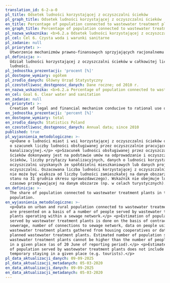 ```yaml
---
translation_id: 6-2-a-0
pl_title: Odsetek ludności korzystającej z oczyszczalni ścieków
pl_graph_title: Odsetek ludności korzystającej z oczyszczalni ścieków
en_title: Percentage of population connected to wastewater treatment plants
en_graph_title: Percentage of population connected to wastewater treatment plants
pl_nazwa_wskaznika: <b>6.2.a Odsetek ludności korzystającej z oczyszczalni ścieków</b>
pl_cel: Cel 6. Czysta woda i warunki sanitarne
pl_zadanie: null
pl_priorytet: >-
  Utworzenie mechanizmów prawno-finansowych sprzyjających racjonalnemu wykorzystaniu zasobów wodnych i wdrażania wodo-oszczędnych technologii, jak również budowa i modernizacja oczyszczalni ścieków
pl_definicja: >-
  Udział ludności korzystającej z oczyszczalni ścieków w całkowitej liczbie
  ludności.
pl_jednostka_prezentacji: 'procent [%]'
pl_dostepne_wymiary: ogółem
pl_zrodlo_danych: Główny Urząd Statystyczny
pl_czestotliwosc_dostępnosc_danych: Dane roczne; od 2010 r.
en_nazwa_wskaznika: <b>6.2.a Percentage of population connected to wastewater treatment plants</b>
en_cel: Goal 6. Clear water and sanitation
en_zadanie: null
en_priorytet: >-
  Creation of legal and financial mechanism conducive to rational use of water and implementation of water efficiency technologies as well as development and modernization of wastewater treatment plants
en_jednostka_prezentacji: 'percent [%]'
en_dostepne_wymiary: total
en_zrodlo_danych: Statistics Poland
en_czestotliwosc_dostępnosc_danych: Annual data; since 2010
published: true
pl_wyjasnienia_metodologiczne: >-
  <p>Dane o ludności miast i wsi korzystającej z oczyszczalni ścieków oparte są
  o szacunek liczby ludności obsługiwanej przez oczyszczalnie pracujące na sieci
  kanalizacyjnej.</p> <p>Szacunek ludności obsługiwanej przez oczyszczalnie
  ścieków dokonywany jest na podstawie umów na odprowadzanie i oczyszczanie
  ścieków, liczby przyłączy kanalizacyjnych, danych o ludności korzystającej z
  oczyszczalni uzyskanych ze spółdzielni mieszkaniowych lub danych projektowych
  oczyszczalni. Oszacowana liczba ludności korzystającej z oczyszczalni ścieków
  nie może być większa od liczby ludności zamieszkałej na danym obszarze (według
  stanu na 31 grudnia okresu sprawozdawczego). Wskaźnik nie obejmuje ludności
  czasowo przebywającej na danym obszarze (np. w celach turystycznych).</p>
en_definicja: >-
  The share of population connected to wastewater treatment plants in total
  population.
en_wyjasnienia_metodologiczne: >-
  <p>Data on urban and rural population connected to wastewater treatment plants
  are presented on a basis of a number of people served by wastewater treatment
  plants operating within a sewage network.</p> <p>Estimation of population
  served by wastewater treatment plants is done on the basis of contracts on
  sewerage, number of connections to sewage network, data on people using
  wastewater treatment plants gathered from housing cooperatives or data from
  planned wastewater treatment plants. Estimated number of population served by
  wastewater treatment plants cannot be higher than the number of people living
  in a given place (as of 20 June of reporting period).</p> <p>Estimated number
  of population served by wastewater treatment plants does not include people
  temporary staying in a given place (e.g. tourists).</p>
pl_data_aktualizacji_danych: 09-09-2025
pl_data_aktualizacji_metadanych: 05-03-2020
en_data_aktualizacji_danych: 09-09-2025
en_data_aktualizacji_metadanych: 05-03-2020
---
```

